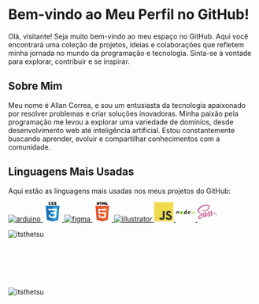 # Bem-vindo ao Meu Perfil no GitHub!

Olá, visitante! Seja muito bem-vindo ao meu espaço no GitHub. Aqui você encontrará uma coleção de projetos, ideias e colaborações que refletem minha jornada no mundo da programação e tecnologia. Sinta-se à vontade para explorar, contribuir e se inspirar.

## Sobre Mim

Meu nome é Allan Correa, e sou um entusiasta da tecnologia apaixonado por resolver problemas e criar soluções inovadoras. Minha paixão pela programação me levou a explorar uma variedade de domínios, desde desenvolvimento web até inteligência artificial. Estou constantemente buscando aprender, evoluir e compartilhar conhecimentos com a comunidade.

## Linguagens Mais Usadas

Aqui estão as linguagens mais usadas nos meus projetos do GitHub:

<p align="left"> <a href="https://www.arduino.cc/" target="_blank" rel="noreferrer"> <img src="https://cdn.worldvectorlogo.com/logos/arduino-1.svg" alt="arduino" width="40" height="40"/> </a> <a href="https://www.w3schools.com/css/" target="_blank" rel="noreferrer"> <img src="https://raw.githubusercontent.com/devicons/devicon/master/icons/css3/css3-original-wordmark.svg" alt="css3" width="40" height="40"/> </a> <a href="https://www.figma.com/" target="_blank" rel="noreferrer"> <img src="https://www.vectorlogo.zone/logos/figma/figma-icon.svg" alt="figma" width="40" height="40"/> </a> <a href="https://www.w3.org/html/" target="_blank" rel="noreferrer"> <img src="https://raw.githubusercontent.com/devicons/devicon/master/icons/html5/html5-original-wordmark.svg" alt="html5" width="40" height="40"/> </a> <a href="https://www.adobe.com/in/products/illustrator.html" target="_blank" rel="noreferrer"> <img src="https://www.vectorlogo.zone/logos/adobe_illustrator/adobe_illustrator-icon.svg" alt="illustrator" width="40" height="40"/> </a> <a href="https://developer.mozilla.org/en-US/docs/Web/JavaScript" target="_blank" rel="noreferrer"> <img src="https://raw.githubusercontent.com/devicons/devicon/master/icons/javascript/javascript-original.svg" alt="javascript" width="40" height="40"/> </a> <a href="https://nodejs.org" target="_blank" rel="noreferrer"> <img src="https://raw.githubusercontent.com/devicons/devicon/master/icons/nodejs/nodejs-original-wordmark.svg" alt="nodejs" width="40" height="40"/> </a> <a href="https://sass-lang.com" target="_blank" rel="noreferrer"> <img src="https://raw.githubusercontent.com/devicons/devicon/master/icons/sass/sass-original.svg" alt="sass" width="40" height="40"/> </a> </p>


<p><img align="left" src="https://github-readme-stats.vercel.app/api/top-langs?username=itsthetsu&show_icons=true&locale=en&layout=compact" alt="itsthetsu" /></p>

<br><br><br><br><br><br>

<p><img align="center" src="https://github-readme-streak-stats.herokuapp.com/?user=itsthetsu&" alt="itsthetsu" /></p>
